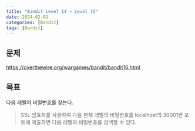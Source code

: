 ```yaml
---
title: "Bandit Level 14 → Level 15"
date: 2024-02-01
categories: [Bandit]
tags: [Bandit]
---
```


## 문제
<https://overthewire.org/wargames/bandit/bandit16.html>

## 목표
다음 레벨의 비밀번호를 찾는다.
> SSL 암호화를 사용하여 다음 현재 레벨의 비밀번호를 localhost의 30001번 포트에 제출하면 다음 레벨의 비밀번호를 검색할 수 있다.


